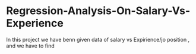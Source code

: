 # Regression-Analysis-On-Salary-Vs-Experience
In this project we have benn given data of salary vs Expirience/jo position , and we have to find 
